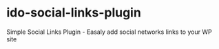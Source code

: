 # ido-social-links-plugin
Simple Social Links Plugin - Easaly add social networks links to your WP site
